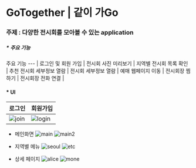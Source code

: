 # GoTogether | 같이 가Go




### 주제 : 다양한 전시회를 모아볼 수 있는 application



##### * 주요 기능 
주요 기능
--- |
로그인 및 회원 가입 | 
전시회 사진 미리보기 | 
지역별 전시회 목록 확인 | 
추천 전시회 세부정보 열람 | 
전시회 세부정보 열람 |
예매 웹페이지 이동 |
전시회장 찜하기 |
전시회장 전화 연결 |


#### * UI
로그인 | 회원가입
--- | ---
![join](https://user-images.githubusercontent.com/88569472/169054892-88d02dbd-2b0b-479c-8645-043cea118bf3.png) | ![login](https://user-images.githubusercontent.com/88569472/169054894-1582938b-a04a-474c-8d19-74a1ffe030d1.png)


* 메인화면
![main](https://user-images.githubusercontent.com/88569472/169054897-c3b8b2dd-e406-4fd9-9db8-aeee7384dcc0.png)
![main2](https://user-images.githubusercontent.com/88569472/169054914-081263db-3e18-443c-9c29-5c835c2e571c.png)


* 지역별 메뉴
![seoul](https://user-images.githubusercontent.com/88569472/169054948-2685cb29-ed5b-4248-ad57-f3ed9f7085cd.png)
![etc](https://user-images.githubusercontent.com/88569472/169054884-8a847491-3000-4ff1-aa43-d7773792a683.png)


* 상세 페이지
![alice](https://user-images.githubusercontent.com/88569472/169054870-93713ff4-53f2-4fca-b8a5-c4d904431baf.png)
![mone](https://user-images.githubusercontent.com/88569472/169054929-7f2e4c56-be26-412f-9891-88252a4c242f.png)
